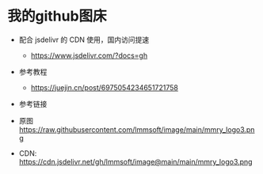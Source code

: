 # 我的github图床

- 配合 jsdelivr 的 CDN 使用，国内访问提速
  - https://www.jsdelivr.com/?docs=gh
- 参考教程
  - https://juejin.cn/post/6975054234651721758

- 参考链接
- 原图 https://raw.githubusercontent.com/lmmsoft/image/main/mmry_logo3.png
- CDN: https://cdn.jsdelivr.net/gh/lmmsoft/image@main/main/mmry_logo3.png

